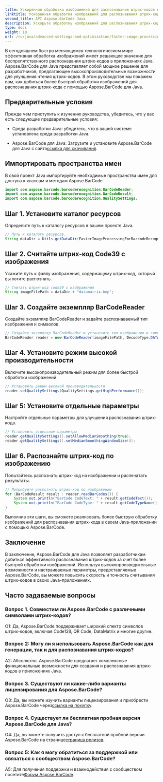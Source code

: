 ```yaml
---
title: Ускоренная обработка изображений для распознавания штрих-кодов в Java с помощью Aspose.BarCode
linktitle: Ускоренная обработка изображений для распознавания штрих-кодов
second_title: API Aspose.BarCode Java
description: Ускорьте обработку изображений для распознавания штрих-кодов на Java с помощью Aspose.BarCode. Следуйте нашему пошаговому руководству для более быстрой обработки изображений.
type: docs
weight: 18
url: /ru/java/advanced-settings-and-optimization/faster-image-processing-barcode-recognition/
---
```


В сегодняшнем быстро меняющемся технологическом мире эффективная обработка изображений имеет решающее значение для беспрепятственного распознавания штрих-кодов в приложениях Java. Aspose.BarCode для Java представляет собой мощное решение для разработчиков, предлагающее высокопроизводительные возможности для улучшения чтения штрих-кодов. В этом руководстве мы покажем вам, как добиться более быстрой обработки изображений для распознавания штрих-кода с помощью Aspose.BarCode для Java.

## Предварительные условия

Прежде чем приступить к изучению руководства, убедитесь, что у вас есть следующие предварительные условия:

- Среда разработки Java: убедитесь, что в вашей системе установлена среда разработки Java.

-  Aspose.BarCode для Java: Загрузите и установите Aspose.BarCode для Java с сайта[ссылка для скачивания](https://releases.aspose.com/barcode/java/).

## Импортировать пространства имен

В свой проект Java импортируйте необходимые пространства имен для доступа к классам и методам Aspose.BarCode.

```java
import com.aspose.barcode.barcoderecognition.BarCodeReader;
import com.aspose.barcode.barcoderecognition.BarCodeResult;
import com.aspose.barcode.barcoderecognition.QualitySettings;


```

## Шаг 1. Установите каталог ресурсов

Определите путь к каталогу ресурсов в вашем проекте Java.

```java
// Путь к каталогу ресурсов.
String dataDir = Utils.getDataDir(FasterImageProcessingForBarcodeRecognition.class) + "BarcodeReader/advanced_features/";
```

## Шаг 2. Считайте штрих-код Code39 с изображения

Укажите путь к файлу изображения, содержащему штрих-код, который вы хотите распознать.

```java
// Считать штрих-код code39 с изображения
String imageFilePath = dataDir + "datamatrix.bmp";
```

## Шаг 3. Создайте экземпляр BarCodeReader

Создайте экземпляр BarCodeReader и задайте распознаваемый тип изображения и символов.

```java
// Создайте экземпляр BarCodeReader и установите тип изображения и символов для распознавания.
BarCodeReader reader = new BarCodeReader(imageFilePath, DecodeType.DATA_MATRIX);
```

## Шаг 4. Установите режим высокой производительности

Включите высокопроизводительный режим для более быстрой обработки изображений.

```java
// Установить режим высокой производительности
reader.setQualitySettings(QualitySettings.getHighPerformance());
```

## Шаг 5: Установите отдельные параметры

Настройте отдельные параметры для улучшения распознавания штрих-кода.

```java
// Установить отдельные параметры
reader.getQualitySettings().setAllowMedianSmoothing(true);
reader.getQualitySettings().setMedianSmoothingWindowSize(4);
```

## Шаг 6. Распознайте штрих-код по изображению

Попытайтесь распознать штрих-код на изображении и распечатать результаты.

```java
// Попробуйте распознать штрих-код по изображению
for (BarCodeResult result : reader.readBarCodes()) {
    System.out.println("BarCode CodeText: " + result.getCodeText());
    System.out.println("BarCode CodeType: " + result.getCodeTypeName());
}
```

Выполнив эти шаги, вы сможете реализовать более быструю обработку изображений для распознавания штрих-кода в своем Java-приложении с помощью Aspose.BarCode.

## Заключение

В заключение, Aspose.BarCode для Java позволяет разработчикам добиться эффективного распознавания штрих-кодов за счет более быстрой обработки изображений. Используя высокопроизводительные возможности и настраиваемые параметры, предоставляемые Aspose.BarCode, вы можете повысить скорость и точность считывания штрих-кодов в своих Java-приложениях.

## Часто задаваемые вопросы

### Вопрос 1. Совместим ли Aspose.BarCode с различными символами штрих-кодов?

О1: Да, Aspose.BarCode поддерживает широкий спектр символов штрих-кодов, включая Code128, QR Code, DataMatrix и многие другие.

### Вопрос 2: Могу ли я использовать Aspose.BarCode как для генерации, так и для распознавания штрих-кодов?

А2: Абсолютно. Aspose.BarCode предлагает комплексные функциональные возможности для создания и распознавания штрих-кодов в приложениях Java.

### Вопрос 3. Существуют ли какие-либо варианты лицензирования для Aspose.BarCode?

 О3: Да, вы можете изучить варианты лицензирования и приобрести Aspose.BarCode через[ссылка на покупку](https://purchase.aspose.com/buy).

### Вопрос 4. Существует ли бесплатная пробная версия Aspose.BarCode для Java?

О4: Да, вы можете получить доступ к бесплатной пробной версии Aspose.BarCode на странице[страница релизов](https://releases.aspose.com/).

### Вопрос 5: Как я могу обратиться за поддержкой или связаться с сообществом Aspose.BarCode?

 A5: Для получения поддержки и взаимодействия с сообществом посетите[Форум Aspose.BarCode](https://forum.aspose.com/c/barcode/13).
